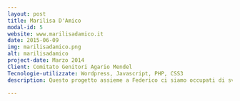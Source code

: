 ```yaml
---
layout: post
title: Marilisa D'Amico
modal-id: 5
website: www.marilisadamico.it
date: 2015-06-09
img: marilisadamico.png
alt: marilisadamico
project-date: Marzo 2014
Client: Comitato Genitori Agario Mendel
Tecnologie-utilizzate: Wordpress, Javascript, PHP, CSS3  
description: Questo progetto assieme a Federico ci siamo occupati di sviluppare il sito per Marilisa D'Amico, avvocato di Milano

---
```

